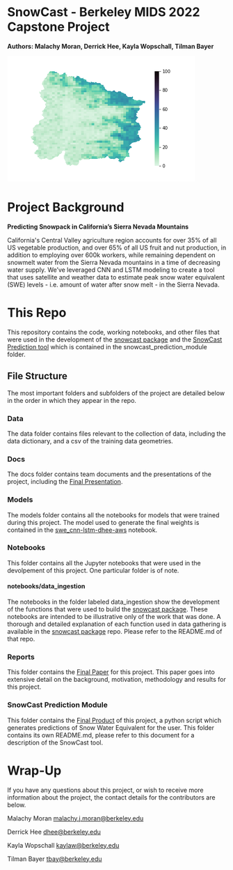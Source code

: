 # SnowCast - Berkeley MIDS 2022 Capstone Project
**Authors: Malachy Moran, Derrick Hee, Kayla Wopschall, Tilman Bayer**

![Snowpack Prediction](https://github.com/Seiris21/2022_snowpack_capstone/blob/main/snowcast_prediction_module/ReferenceImages/Tests/README.png?raw=true)


# Project Background
**Predicting Snowpack in California’s Sierra Nevada Mountains**

California's Central Valley agriculture region accounts for over 35% of all US vegetable production, and over 65% of all US fruit and nut production, in addition to employing over 600k workers, while remaining dependent on snowmelt water from the Sierra Nevada mountains in a time of decreasing water supply. We’ve leveraged CNN and LSTM modeling to create a tool that uses satellite and weather data to estimate peak snow water equivalent (SWE) levels - i.e. amount of water after snow melt - in the Sierra Nevada.

# This Repo

This repository contains the code, working notebooks, and other files that were used in the development of the [snowcast package](https://github.com/Malachyiii/snowcast_package) and the [SnowCast Prediction tool](https://github.com/Seiris21/2022_snowpack_capstone/tree/main/snowcast_prediction_module) which is contained in the snowcast_prediction_module folder.

## File Structure

The most important folders and subfolders of the project are detailed below in the order in which they appear in the repo.

### Data

The data folder contains files relevant to the collection of data, including the data dictionary, and a csv of the training data geometries.

### Docs

The docs folder contains team documents and the presentations of the project, including the [Final Presentation](https://docs.google.com/presentation/d/1Sg37yekpnLrlj9dfBAFUKE6L2FplE75gE6lvkIfVW5k/edit?usp=sharing).

### Models

The models folder contains all the notebooks for models that were trained during this project. The model used to generate the final weights is contained in the [swe_cnn-lstm-dhee-aws](https://github.com/Seiris21/2022_snowpack_capstone/blob/main/models/swe_cnn-lstm-dhee-aws.ipynb) notebook.

### Notebooks

This folder contains all the Jupyter notebooks that were used in the devolpement of this project. One particular folder is of note.

#### notebooks/data_ingestion

The notebooks in the folder labeled data_ingestion show the development of the functions that were used to build the [snowcast package](https://github.com/Malachyiii/snowcast_package). These notebooks are intended to be illustrative only of the work that was done. A thorough and detailed explanation of each function used in data gathering is available in the [snowcast package](https://github.com/Malachyiii/snowcast_package) repo. Please refer to the README.md of that repo.

### Reports

This folder contains the [Final Paper](https://docs.google.com/document/d/1b_gI8lQ0ZhayQcq4T0wT4w9wVk4rD281uSmRsbcSRRc/edit?usp=sharing) for this project. This paper goes into extensive detail on the background, motivation, methodology and results for this project.

### SnowCast Prediction Module

This folder contains the [Final Product](https://github.com/Seiris21/2022_snowpack_capstone/tree/main/snowcast_prediction_module) of this project, a python script which generates predictions of Snow Water Equivalent for the user. This folder contains its own README.md, please refer to this document for a description of the SnowCast tool.

# Wrap-Up

If you have any questions about this project, or wish to receive more information about the project, the contact details for the contributors are below.

Malachy Moran
malachy.j.moran@berkeley.edu

Derrick Hee
dhee@berkeley.edu

Kayla Wopschall
kaylaw@berkeley.edu

Tilman Bayer
tbay@berkeley.edu
